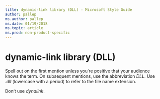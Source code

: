 ```yaml
---
title: dynamic-link library (DLL) - Microsoft Style Guide
author: pallep
ms.author: pallep
ms.date: 01/19/2018
ms.topic: article
ms.prod: non-product-specific
---
```


# dynamic-link library (DLL)

Spell
out on the first mention unless you're positive that your audience
knows the term. On subsequent mentions, use the abbreviation *DLL*. Use *.dll* (lowercase with a period) to refer to the file name extension.

Don’t use *dynalink*.
